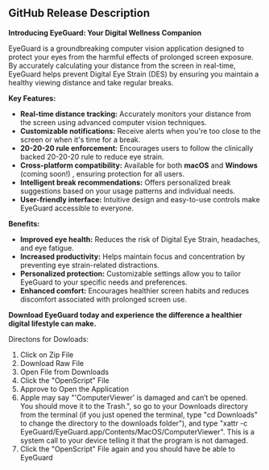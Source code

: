 ## **GitHub Release Description**

**Introducing EyeGuard: Your Digital Wellness Companion**

EyeGuard is a groundbreaking computer vision application designed to protect your eyes from the harmful effects of prolonged screen exposure. By accurately calculating your distance from the screen in real-time, EyeGuard helps prevent Digital Eye Strain (DES) by ensuring you maintain a healthy viewing distance and take regular breaks.

**Key Features:**

* **Real-time distance tracking:** Accurately monitors your distance from the screen using advanced computer vision techniques.
* **Customizable notifications:** Receive alerts when you're too close to the screen or when it's time for a break.
* **20-20-20 rule enforcement:** Encourages users to follow the clinically backed 20-20-20 rule to reduce eye strain.
* **Cross-platform compatibility:** Available for both **macOS** and **Windows** (coming soon!) , ensuring protection for all users.
* **Intelligent break recommendations:** Offers personalized break suggestions based on your usage patterns and individual needs.
* **User-friendly interface:** Intuitive design and easy-to-use controls make EyeGuard accessible to everyone.

**Benefits:**

* **Improved eye health:** Reduces the risk of Digital Eye Strain, headaches, and eye fatigue.
* **Increased productivity:** Helps maintain focus and concentration by preventing eye strain-related distractions.
* **Personalized protection:** Customizable settings allow you to tailor EyeGuard to your specific needs and preferences.
* **Enhanced comfort:** Encourages healthier screen habits and reduces discomfort associated with prolonged screen use.

**Download EyeGuard today and experience the difference a healthier digital lifestyle can make.**

Directons for Dowloads:

1. Click on Zip File
2. Download Raw File
3. Open File from Downloads
4. Click the "OpenScript" File
5. Approve to Open the Application
6. Apple may say "'ComputerViewer' is damaged and can’t be opened. You should move it to the Trash.", so go to your Downloads directory from the terminal (if you just opened the terminal, type "cd Downloads" to change the directory to the downloads folder"), and type "xattr -c EyeGuard/EyeGuard.app/Contents/MacOS/ComputerViewer". This is a system call to your device telling it that the program is not damaged.
7. Click the "OpenScript" File again and you should have be able to EyeGuard
